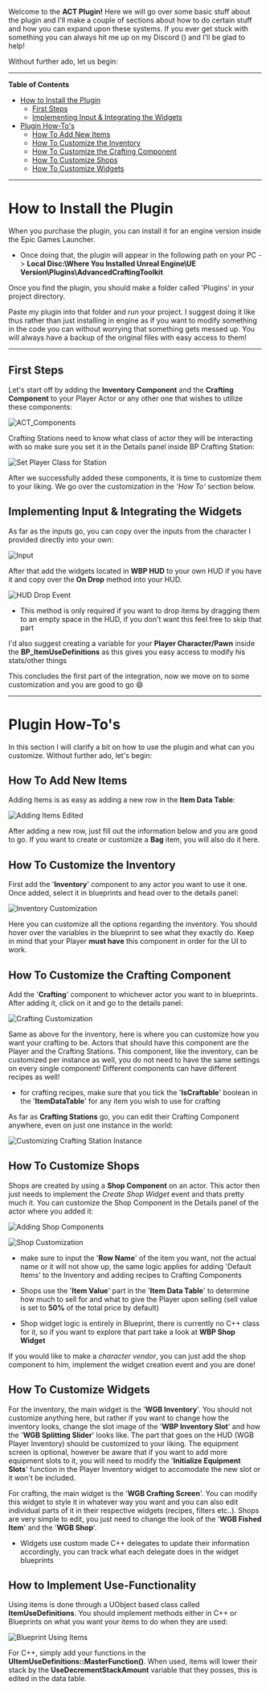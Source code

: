 Welcome to the **ACT Plugin!** Here we will go over some basic stuff about the plugin and I'll make a couple of sections about how to do certain stuff and how you can expand upon these systems. If you ever get stuck with something you can always hit me up on my Discord () and I'll be glad to help!

Without further ado, let us begin:
___

<!-- START doctoc generated TOC please keep comment here to allow auto update -->
<!-- DON'T EDIT THIS SECTION, INSTEAD RE-RUN doctoc TO UPDATE -->
**Table of Contents**

- [How to Install the Plugin](#how-to-install-the-plugin)
  - [First Steps](#first-steps)
  - [Implementing Input & Integrating the Widgets](#implementing-input--integrating-the-widgets)
- [Plugin How-To's](#plugin-how-tos)
  - [How To Add New Items](#how-to-add-new-items)
  - [How To Customize the Inventory](#how-to-customize-the-inventory)
  - [How To Customize the Crafting Component](#how-to-customize-the-crafting-component)
  - [How To Customize Shops](#how-to-customize-shops)
  - [How To Customize Widgets](#how-to-customize-widgets)

<!-- END doctoc generated TOC please keep comment here to allow auto update -->

___

# How to Install the Plugin

When you purchase the plugin, you can install it for an engine version inside the Epic Games Launcher.

- Once doing that, the plugin will appear in the following path on your PC -> **Local Disc:\Where You Installed Unreal Engine\UE Version\Plugins\AdvancedCraftingToolkit**

Once you find the plugin, you should make a folder called 'Plugins' in your project directory.

Paste my plugin into that folder and run your project. I suggest doing it like thus rather than just installing in engine as if you want to modify something in the code you can without worrying that something gets messed up. You will always have a backup of the original files with easy access to them!

___

## First Steps

Let's start off by adding the **Inventory Component** and the **Crafting Component** to your Player Actor or any other one that wishes to utilize these components:

![ACT_Components](https://github.com/Krsmanovic-S/Advanced-Crafting-Toolkit-Documentation/assets/103185975/77689453-ebb4-468b-837f-801895ac1b06)

Crafting Stations need to know what class of actor they will be interacting with so make sure you set it in the Details panel inside BP Crafting Station:

![Set Player Class for Station](https://github.com/Krsmanovic-S/Advanced-Crafting-Toolkit-Documentation/assets/103185975/0dab6eb8-cdc6-42c1-9a7c-fe306fe669fe)

After we successfully added these components, it is time to customize them to your liking. We go over the customization in the *'How To'* section below.

## Implementing Input & Integrating the Widgets

As far as the inputs go, you can copy over the inputs from the character I provided directly into your own:

![Input](https://github.com/Krsmanovic-S/Advanced-Crafting-Toolkit-Documentation/assets/103185975/dc74ead0-95fb-41bd-b2c8-992d0b23d06f)

After that add the widgets located in **WBP HUD** to your own HUD if you have it and copy over the **On Drop** method into your HUD.

![HUD Drop Event](https://github.com/Krsmanovic-S/Advanced-Crafting-Toolkit-Documentation/assets/103185975/1731d82a-7eeb-42d1-9a29-d0c086396b96)

- This method is only required if you want to drop items by dragging them to an empty space in the HUD, if you don't want this feel free to skip that part

I'd also suggest creating a variable for your **Player Character/Pawn** inside the **BP_ItemUseDefinitions** as this gives you easy access to modify his stats/other things

This concludes the first part of the integration, now we move on to some customization and you are good to go 😄

___

# Plugin How-To's

In this section I will clarify a bit on how to use the plugin and what can you customize. Without further ado, let's begin:

## How To Add New Items

Adding Items is as easy as adding a new row in the **Item Data Table**:

![Adding Items Edited](https://github.com/Krsmanovic-S/Advanced-Crafting-Toolkit-Documentation/assets/103185975/2daf69c6-f47b-4c82-b290-d700b6c005ca)

After adding a new row, just fill out the information below and you are good to go. If you want to create or customize a **Bag** item, you will also do it here.

## How To Customize the Inventory

First add the '**Inventory**' component to any actor you want to use it one. Once added, select it in blueprints and head over to the details panel:

![Inventory Customization](https://github.com/Krsmanovic-S/Advanced-Crafting-Toolkit-Documentation/assets/103185975/2dbb8d81-ee3b-4bf2-abd2-ba5a58f31aaf)

Here you can customize all the options regarding the inventory. You should hover over the variables in the blueprint to see what they exactly do. Keep in mind that your Player **must have** this component in order for the UI to work.

## How To Customize the Crafting Component

Add the '**Crafting**' component to whichever actor you want to in blueprints. After adding it, click on it and go to the details panel:

![Crafting Customization](https://github.com/Krsmanovic-S/Advanced-Crafting-Toolkit-Documentation/assets/103185975/2b8c347a-0c48-42b2-970c-a2d5832f25ef)

Same as above for the inventory, here is where you can customize how you want your crafting to be. Actors that should have this component are the Player and the Crafting Stations. This component, like the inventory, can be customized per instance as well, you do not need to have the same settings on every single component! Different components can have different recipes as well!

- for crafting recipes, make sure that you tick the '**IsCraftable**' boolean in the '**ItemDataTable**' for any item you wish to use for crafting

As far as **Crafting Stations** go, you can edit their Crafting Component anywhere, even on just one instance in the world:

![Customizing Crafting Station Instance](https://github.com/Krsmanovic-S/Advanced-Crafting-Toolkit-Documentation/assets/103185975/bd3572ad-412d-47dd-bc45-fd24f1b3a3a4)

## How To Customize Shops

Shops are created by using a **Shop Component** on an actor. This actor then just needs to implement the *Create Shop Widget* event and thats pretty much it. You can customize the Shop Component in the Details panel of the actor where you added it:

![Adding Shop Components](https://github.com/Krsmanovic-S/Advanced-Crafting-Toolkit-Documentation/assets/103185975/d831e1f4-8c52-4f5a-8222-c8977d96211d)

![Shop Customization](https://github.com/Krsmanovic-S/Advanced-Crafting-Toolkit-Documentation/assets/103185975/05a5b6e2-40ca-472c-9a7c-c8dfb3dc90e2)

- make sure to input the '**Row Name**' of the item you want, not the actual name or it will not show up, the same logic applies for adding 'Default Items' to the Inventory and adding recipes to Crafting Components

- Shops use the '**Item Value**' part in the '**Item Data Table**' to determine how much to sell for and what to give the Player upon selling (sell value is set to **50%** of the total price by default)

- Shop widget logic is entirely in Blueprint, there is currently no C++ class for it, so if you want to explore that part take a look at **WBP Shop Widget**

If you would like to make a *character vendor*, you can just add the shop component to him, implement the widget creation event and you are done!

## How To Customize Widgets

For the inventory, the main widget is the '**WGB Inventory**'. You should not customize anything here, but rather if you want to change how the inventory looks, change the slot image of the '**WBP Inventory Slot**' and how the '**WGB Splitting Slider**' looks like. The part that goes on the HUD (WGB Player Inventory) should be customized to your liking. The equipment screen is optional, however be aware that if you want to add more equipment slots to it, you will need to modify the '**Initialize Equipment Slots**' function in the Player Inventory widget to accomodate the new slot or it won't be included.

For crafting, the main widget is the '**WGB Crafting Screen**'. You can modify this widget to style it in whatever way you want and you can also edit individual parts of it in their respective widgets (recipes, filters etc..). Shops are very simple to edit, you just need to change the look of the '**WGB Fished Item**' and the '**WGB Shop**'.

- Widgets use custom made C++ delegates to update their information accordingly, you can track what each delegate does in the widget blueprints

## How to Implement Use-Functionality

Using items is done through a UObject based class called **ItemUseDefinitions**. You should implement methods either in C++ or Blueprints on what you want your items to do when they are used:

![Blueprint Using Items](https://github.com/Krsmanovic-S/Advanced-Crafting-Toolkit-Documentation/assets/103185975/e24d23d8-1602-43b4-8dad-8d7b7a95efef)

For C++, simply add your functions in the **UItemUseDefinitions::MasterFunction()**. When used, items will lower their stack by the **UseDecrementStackAmount** variable that they posses, this is edited in the data table.
